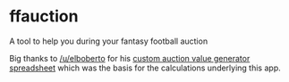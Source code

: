 # ffauction
A tool to help you during your fantasy football auction

Big thanks to [/u/elboberto](https://www.reddit.com/user/elboberto) for his [custom auction value generator spreadsheet](https://www.reddit.com/r/fantasyfootball/comments/6shrc7/elbobertos_custom_auction_value_generator_2017/) which was the basis for the calculations underlying this app.
